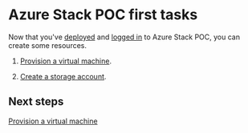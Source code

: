 ﻿<properties
	pageTitle="Azure Stack POC key tasks | Microsoft Azure"
	description="Learn how to create a plan and offer and then subscribe to that offer and use the services provided to create a virtual machine."
	services="azure-stack"
	documentationCenter=""
	authors="ErikjeMS"
	manager="byronr"
	editor=""/>

<tags
	ms.service="azure-stack"
	ms.workload="na"
	ms.tgt_pltfrm="na"
	ms.devlang="na"
	ms.topic="get-started-article"
	ms.date="09/26/2016"
	ms.author="erikje"/>

# Azure Stack POC first tasks

Now that you've [deployed](azure-stack-deploy.md) and [logged in](azure-stack-connect-azure-stack.md) to Azure Stack POC, you can create some resources.

1.  [Provision a virtual machine](azure-stack-provision-vm.md).

2.  [Create a storage account](azure-stack-provision-storage-account.md).

## Next steps

[Provision a virtual machine](azure-stack-subscribe-plan-provision-vm.md)
